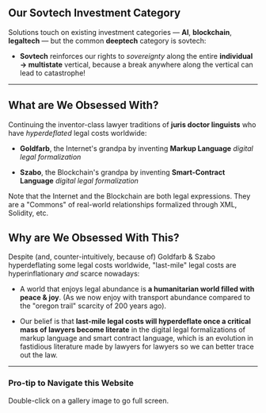 ## Our Sovtech Investment Category

Solutions touch on existing investment categories — **AI**, **blockchain**, **legaltech** — but the common **deeptech** category is sovtech: 

* **Sovtech** reinforces our rights to _sovereignty_ along the entire **individual → multistate** vertical, because a break anywhere along the vertical can lead to catastrophe!

---

## What are We Obsessed With?

Continuing the inventor-class lawyer traditions of **juris doctor linguists** who have *hyperdeflated* legal costs worldwide:

* **Goldfarb**, the Internet's grandpa by inventing **Markup Language** _digital legal formalization_
  
* **Szabo**, the Blockchain's grandpa by inventing **Smart-Contract Language** _digital legal formalization_

Note that the Internet and the Blockchain are both legal expressions. They are a "Commons" of real-world relationships formalized through XML, Solidity, etc.

## Why are We Obsessed With This?

Despite (and, counter-intuitively, because of) Goldfarb & Szabo hyperdeflating some legal costs worldwide, "last-mile" legal costs are hyperinflationary _and_ scarce nowadays:

* A world that enjoys legal abundance is **a humanitarian world filled with peace & joy**. (As we now enjoy with transport abundance compared to the "oregon trail" scarcity of 200 years ago).
  
* Our belief is that **last-mile legal costs will hyperdeflate once a critical mass of lawyers become literate** in the digital legal formalizations of markup language and smart contract language, which is an evolution in fastidious literature made by lawyers for lawyers so we can better trace out the law.

---

### Pro-tip to Navigate this Website

Double-click on a gallery image to go full screen.
